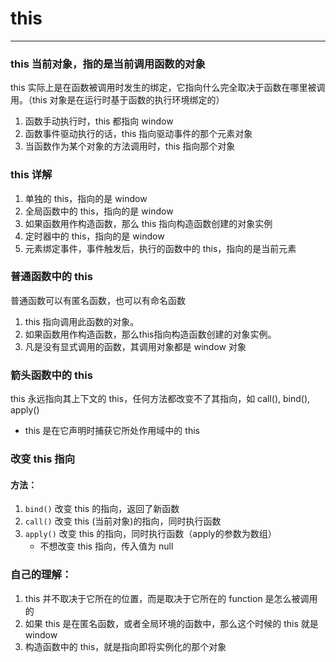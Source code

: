 # this

---

### this 当前对象，指的是当前调用函数的对象

<p class="pitfall border-l">this 实际上是在函数被调用时发生的绑定，它指向什么完全取决于函数在哪里被调用。（this 对象是在运行时基于函数的执行环境绑定的）</p>

1. 函数手动执行时，this 都指向 window
2. 函数事件驱动执行的话，this 指向驱动事件的那个元素对象
3. 当函数作为某个对象的方法调用时，this 指向那个对象

### this 详解

1. 单独的 this，指向的是 window
2. 全局函数中的 this，指向的是 window
3. 如果函数用作构造函数，那么 this 指向构造函数创建的对象实例
4. 定时器中的 this，指向的是 window
5. 元素绑定事件，事件触发后，执行的函数中的 this，指向的是当前元素

### 普通函数中的 this

<p class="pitfall border-l">普通函数可以有匿名函数，也可以有命名函数</p>

1. this 指向调用此函数的对象。
2. 如果函数用作构造函数，那么this指向构造函数创建的对象实例。
3. 凡是没有显式调用的函数，其调用对象都是 window 对象

### 箭头函数中的 this

this 永远指向其上下文的 this，任何方法都改变不了其指向，如 call(), bind(), apply()

* this 是在它声明时捕获它所处作用域中的 this

### 改变 this 指向

<div class="card">

#### 方法：

1. <code>bind()</code> 改变 this 的指向，返回了新函数
2. <code>call()</code> 改变 this (当前对象)的指向，同时执行函数
3. <code>apply()</code> 改变 this 的指向，同时执行函数（apply的参数为数组）
    * 不想改变 this 指向，传入值为 null

</div>

### 自己的理解：

1. this 并不取决于它所在的位置，而是取决于它所在的 function 是怎么被调用的
2. 如果 this 是在匿名函数，或者全局环境的函数中，那么这个时候的 this 就是 window
3. 构造函数中的 this，就是指向即将实例化的那个对象
